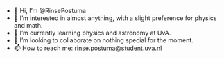 - 👋 Hi, I’m @RinsePostuma
- 👀 I’m interested in almost anything, with a slight preference for physics and math.
- 🌱 I’m currently learning physics and astronomy at UvA.
- 💞️ I’m looking to collaborate on nothing special for the moment.
- 📫 How to reach me: rinse.postuma@student.uva.nl

<!---
RinsePostuma/RinsePostuma is a ✨ special ✨ repository because its `README.md` (this file) appears on your GitHub profile.
You can click the Preview link to take a look at your changes.
--->

